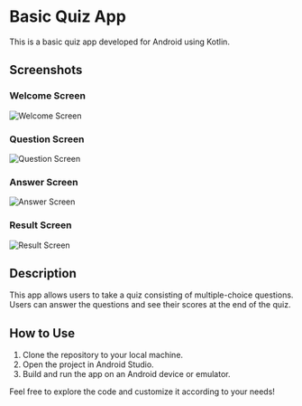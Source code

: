 # Basic Quiz App

This is a basic quiz app developed for Android using Kotlin.

## Screenshots

### Welcome Screen
![Welcome Screen](screenshots/welcome_screen.png)

### Question Screen
![Question Screen](screenshots/question_screen.png)

### Answer Screen
![Answer Screen](screenshots/answer_screen.png)

### Result Screen
![Result Screen](screenshots/result_screen.png)

## Description

This app allows users to take a quiz consisting of multiple-choice questions. Users can answer the questions and see their scores at the end of the quiz.

## How to Use

1. Clone the repository to your local machine.
2. Open the project in Android Studio.
3. Build and run the app on an Android device or emulator.

Feel free to explore the code and customize it according to your needs!


